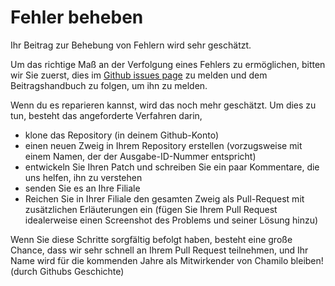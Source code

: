 # Fehler beheben

Ihr Beitrag zur Behebung von Fehlern wird sehr geschätzt.

Um das richtige Maß an der Verfolgung eines Fehlers zu ermöglichen, bitten wir Sie zuerst, dies im [Github issues page](https://github.com/chamilo/chamilo-lms/issues) zu melden und dem Beitragshandbuch zu folgen, um ihn zu melden.

Wenn du es reparieren kannst, wird das noch mehr geschätzt. Um dies zu tun, besteht das angeforderte Verfahren darin,

* klone das Repository \(in deinem Github-Konto\)
* einen neuen Zweig in Ihrem Repository erstellen \(vorzugsweise mit einem Namen, der der Ausgabe-ID-Nummer entspricht\)
* entwickeln Sie Ihren Patch und schreiben Sie ein paar Kommentare, die uns helfen, ihn zu verstehen
* senden Sie es an Ihre Filiale
* Reichen Sie in Ihrer Filiale den gesamten Zweig als Pull-Request mit zusätzlichen Erläuterungen ein \(fügen Sie Ihrem Pull Request idealerweise einen Screenshot des Problems und seiner Lösung hinzu\)

Wenn Sie diese Schritte sorgfältig befolgt haben, besteht eine große Chance, dass wir sehr schnell an Ihrem Pull Request teilnehmen, und Ihr Name wird für die kommenden Jahre als Mitwirkender von Chamilo bleiben! \(durch Githubs Geschichte\)

